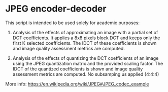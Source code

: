 # JPEG encoder-decoder
This script is intended to be used solely for academic purposes:

1. Analysis of the effects of approximating an image with a partial set of DCT coefficients. It applies a 8x8 pixels block DCT and keeps only the first K selected coefficients. The IDCT of these coefficients is shown and image quality assessment metrics are computed.

2. Analysis of the effects of quantizing the DCT coefficients of an image using the JPEG quantization matrix and the provided scaling factor. The IDCT of the quantized coefficients is shown and image quality assessment metrics are computed.
No subsamping us applied (4:4:4)

More info: https://en.wikipedia.org/wiki/JPEG#JPEG_codec_example
